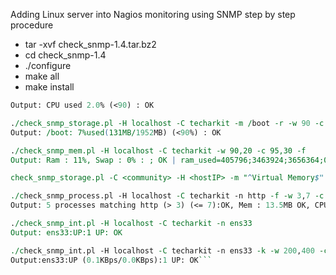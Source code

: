 Adding Linux server into Nagios monitoring using SNMP step by step procedure

- tar -xvf check_snmp-1.4.tar.bz2
- cd check_snmp-1.4
- ./configure
- make all
- make install


```./check_snmp_load.pl -H localhost -C techarkit -T netsc -w 90 -c 95
Output: CPU used 2.0% (<90) : OK

./check_snmp_storage.pl -H localhost -C techarkit -m /boot -r -w 90 -c 95
Output: /boot: 7%used(131MB/1952MB) (<90%) : OK

./check_snmp_mem.pl -H localhost -C techarkit -w 90,20 -c 95,30 -f
Output: Ram : 11%, Swap : 0% : ; OK | ram_used=405796;3463924;3656364;0;3848804 swap_used=0;1677721;2516581;0;8388604

check_snmp_storage.pl -C <community> -H <hostIP> -m "^Virtual Memory$"  -w <warn %> -c <crit %>

./check_snmp_process.pl -H localhost -C techarkit -n http -f -w 3,7 -c 0,8 -m 15,25 -u 10,20
Output: 5 processes matching http (> 3) (<= 7):OK, Mem : 13.5MB OK, CPU : 0% OK

./check_snmp_int.pl -H localhost -C techarkit -n ens33
Output: ens33:UP:1 UP: OK

./check_snmp_int.pl -H localhost -C techarkit -n ens33 -k -w 200,400 -c 500,600
Output:ens33:UP (0.1KBps/0.0KBps):1 UP: OK```
